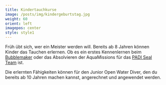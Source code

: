```yaml
---
title: Kindertauchkurse
image: /posts/img/kindergeburtstag.jpg
weight: 60
orient: left
imagepos: center
style: style1
---
```

Früh übt sich, wer ein Meister werden will. Bereits ab 8 Jahren können Kinder das Tauchen erlernen. Ob es ein erstes Kennenlernen beim [Bubblemaker](https://www.padi.com/de/kurse/bubblemaker) oder das Absolvieren der AquaMissions für das [PADI Seal Team](https://www.padi.com/de/kurse/seal-team) ist. 

Die erlernten Fähigkeiten können für den Junior Open Water Diver, den du bereits ab 10 Jahren machen kannst, angerechnet und angewendet werden.
